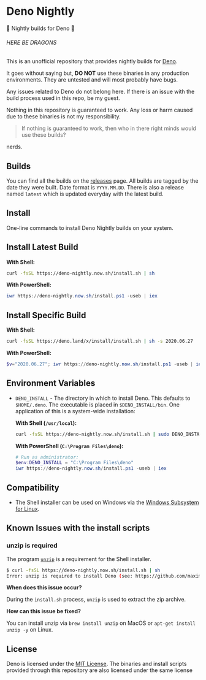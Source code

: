 # Deno Nightly

🌙 Nightly builds for Deno 🦕

###### HERE BE DRAGONS

This is an unofficial repository that provides nightly builds for [Deno](https://deno.land/).

It goes without saying but, **DO NOT** use these binaries in any production environments. They are untested and will most probably have bugs.

Any issues related to Deno do not belong here. If there is an issue with the build process used in this repo, be my guest.

Nothing in this repository is guaranteed to work. Any loss or harm caused due to these binaries is not my responsibility.

> If nothing is guaranteed to work, then who in there right minds would use these builds?

nerds.

## Builds

You can find all the builds on the [releases](https://github.com/maximousblk/deno_nightly/releases) page. All builds are tagged by the date they were built. Date format is `YYYY.MM.DD`. There is also a release named `latest` which is updated everyday with the latest build.

## Install

One-line commands to install Deno Nightly builds on your system.

## Install Latest Build

**With Shell:**

```sh
curl -fsSL https://deno-nightly.now.sh/install.sh | sh
```

**With PowerShell:**

```powershell
iwr https://deno-nightly.now.sh/install.ps1 -useb | iex
```

## Install Specific Build

**With Shell:**

```sh
curl -fsSL https://deno.land/x/install/install.sh | sh -s 2020.06.27
```

**With PowerShell:**

```powershell
$v="2020.06.27"; iwr https://deno-nightly.now.sh/install.ps1 -useb | iex
```


## Environment Variables

- `DENO_INSTALL` - The directory in which to install Deno. This defaults to
  `$HOME/.deno`. The executable is placed in `$DENO_INSTALL/bin`. One
  application of this is a system-wide installation:

  **With Shell (`/usr/local`):**

  ```sh
  curl -fsSL https://deno-nightly.now.sh/install.sh | sudo DENO_INSTALL=/usr/local sh
  ```

  **With PowerShell (`C:\Program Files\deno`):**

  ```powershell
  # Run as administrator:
  $env:DENO_INSTALL = "C:\Program Files\deno"
  iwr https://deno-nightly.now.sh/install.ps1 -useb | iex
  ```

## Compatibility

- The Shell installer can be used on Windows via the [Windows Subsystem for Linux](https://docs.microsoft.com/en-us/windows/wsl/about).

## Known Issues with the install scripts

### unzip is required

The program [`unzip`](https://linux.die.net/man/1/unzip) is a requirement for the Shell installer.

```sh
$ curl -fsSL https://deno-nightly.now.sh/install.sh | sh
Error: unzip is required to install Deno (see: https://github.com/maximousblk/deno_nightly#unzip-is-required).
```

**When does this issue occur?**

During the `install.sh` process, `unzip` is used to extract the zip archive.

**How can this issue be fixed?**

You can install unzip via `brew install unzip` on MacOS or `apt-get install unzip -y` on Linux.

## License

Deno is licensed under the [MIT License](https://github.com/denoland/deno/blob/master/LICENSE). The binaries and install scripts provided through this repository are also licensed under the same license
